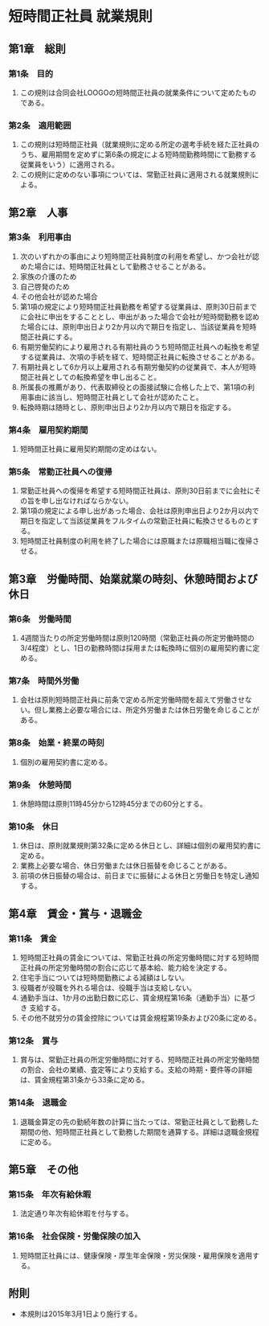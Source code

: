 # 短時間正社員 就業規則

## 第1章　総則

### 第1条　目的
1. この規則は合同会社LOOGOの短時間正社員の就業条件について定めたものである。

### 第2条　適用範囲
1. この規則は短時間正社員（就業規則に定める所定の選考手続を経た正社員のうち、雇用期間を定めずに第6条の規定による短時間勤務時間にて勤務する従業員をいう）に適用される。
2. この規則に定めのない事項については、常勤正社員に適用される就業規則による。

## 第2章　人事

### 第3条　利用事由
1. 次のいずれかの事由により短時間正社員制度の利用を希望し、かつ会社が認めた場合には、短時間正社員として勤務させることがある。
  1. 家族の介護のため
  2. 自己啓発のため
  3. その他会社が認めた場合
2. 第1項の規定により短時間正社員勤務を希望する従業員は、原則30日前までに会社に申出をすることとし、申出があった場合で会社が短時間勤務を認めた場合には、原則申出日より2か月以内で期日を指定し、当該従業員を短時間正社員にする。
3. 有期労働契約により雇用される有期社員のうち短時間正社員への転換を希望する従業員は、次項の手続を経て、短時間正社員に転換させることがある。
  1. 有期社員として6か月以上雇用される有期労働契約の従業員で、本人が短時間正社員としての転換希望を申し出ること。
  2. 所属長の推薦があり、代表取締役との面接試験に合格した上で、第1項の利用事由に該当し、短時間正社員として会社が認めたこと。
  3. 転換時期は随時とし、原則申出日より2か月以内で期日を指定する。

### 第4条　雇用契約期間
1. 短時間正社員に雇用契約期間の定めはない。

### 第5条　常勤正社員への復帰
1. 常勤正社員への復帰を希望する短時間正社員は、原則30日前までに会社にその旨を申し出なければならかない。
2. 第1項の規定による申し出があった場合、会社は原則申出日より2か月以内で期日を指定して当該従業員をフルタイムの常勤正社員に転換させるものとする。
3. 短時間正社員制度の利用を終了した場合には原職または原職相当職に復帰させる。

## 第3章　労働時間、始業就業の時刻、休憩時間および休日
### 第6条　労働時間
1. 4週間当たりの所定労働時間は原則120時間（常勤正社員の所定労働時間の3/4程度）とし、1日の勤務時間は採用または転換時に個別の雇用契約書に定める。

### 第7条　時間外労働
1. 会社は原則短時間正社員に前条で定める所定労働時間を超えて労働させない。但し業務上必要な場合には、所定外労働または休日労働を命じることがある。

### 第8条　始業・終業の時刻
1. 個別の雇用契約書に定める。

### 第9条　休憩時間
1. 休憩時間は原則11時45分から12時45分までの60分とする。

### 第10条　休日
1. 休日は、原則就業規則第32条に定める休日とし、詳細は個別の雇用契約書に定める。
2. 業務上必要な場合、休日労働または休日振替を命じることがある。
3. 前項の休日振替の場合は、前日までに振替による休日と労働日を特定し通知する。

## 第4章　賃金・賞与・退職金
### 第11条　賃金
1. 短時間正社員の賃金については、常勤正社員の所定労働時間に対する短時間正社員の所定労働時間の割合に応じて基本給、能力給を決定する。
2. 住宅手当については短時間勤務による減額はしない。
3. 役職者が役職を外れる場合は、役職手当は支給しない。
4. 通勤手当は、1か月の出勤日数に応じ、賃金規程第16条（通勤手当）に基づき
支給する。
5. その他不就労分の賃金控除については賃金規程第19条および20条に定める。

### 第12条　賞与
1. 賞与は、常勤正社員の所定労働時間に対する、短時間正社員の所定労働時間の割合、会社の業績、査定等により支給する。支給の時期・要件等の詳細は、賃金規程第31条から33条に定める。

### 第14条　退職金
1. 退職金算定の先の勤続年数の計算に当たっては、常勤正社員として勤務した期間の他、短時間正社員として勤務した期間を通算する。詳細は退職金規程に定める。

## 第5章　その他
### 第15条　年次有給休暇
1. 法定通り年次有給休暇を付与する。

### 第16条　社会保険・労働保険の加入
1. 短時間正社員には、健康保険・厚生年金保険・労災保険・雇用保険を適用する。　


## 附則
* 本規則は2015年3月1日より施行する。
